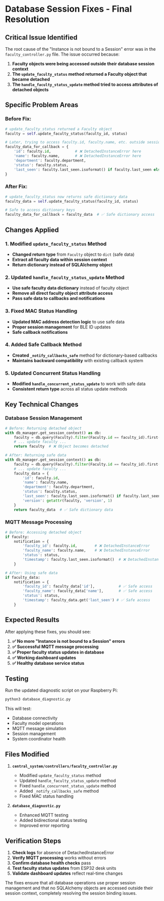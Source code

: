 # Database Session Fixes - Final Resolution

## Critical Issue Identified

The root cause of the "Instance is not bound to a Session" error was in the `faculty_controller.py` file. The issue occurred because:

1. **Faculty objects were being accessed outside their database session context**
2. **The `update_faculty_status` method returned a Faculty object that became detached**
3. **The `handle_faculty_status_update` method tried to access attributes of detached objects**

## Specific Problem Areas

### Before Fix:
```python
# update_faculty_status returned a Faculty object
faculty = self.update_faculty_status(faculty_id, status)

# Later, trying to access faculty.id, faculty.name, etc. outside session
faculty_data_for_callback = {
    'id': faculty.id,           # ❌ DetachedInstanceError here
    'name': faculty.name,       # ❌ DetachedInstanceError here
    'department': faculty.department,
    'status': faculty.status,
    'last_seen': faculty.last_seen.isoformat() if faculty.last_seen else None
}
```

### After Fix:
```python
# update_faculty_status now returns safe dictionary data
faculty_data = self.update_faculty_status(faculty_id, status)

# Safe to access dictionary keys
faculty_data_for_callback = faculty_data  # ✅ Safe dictionary access
```

## Changes Applied

### 1. Modified `update_faculty_status` Method
- **Changed return type** from `Faculty` object to `dict` (safe data)
- **Extract all faculty data within session context**
- **Return dictionary instead of SQLAlchemy object**

### 2. Updated `handle_faculty_status_update` Method
- **Use safe faculty data dictionary** instead of faculty object
- **Remove all direct faculty object attribute access**
- **Pass safe data to callbacks and notifications**

### 3. Fixed MAC Status Handling
- **Updated MAC address detection logic** to use safe data
- **Proper session management** for BLE ID updates
- **Safe callback notifications**

### 4. Added Safe Callback Method
- **Created `_notify_callbacks_safe`** method for dictionary-based callbacks
- **Maintains backward compatibility** with existing callback system

### 5. Updated Concurrent Status Handling
- **Modified `handle_concurrent_status_update`** to work with safe data
- **Consistent return type** across all status update methods

## Key Technical Changes

### Database Session Management
```python
# Before: Returning detached object
with db_manager.get_session_context() as db:
    faculty = db.query(Faculty).filter(Faculty.id == faculty_id).first()
    # ... update faculty ...
    return faculty  # ❌ Object becomes detached

# After: Returning safe data
with db_manager.get_session_context() as db:
    faculty = db.query(Faculty).filter(Faculty.id == faculty_id).first()
    # ... update faculty ...
    faculty_data = {
        'id': faculty.id,
        'name': faculty.name,
        'department': faculty.department,
        'status': faculty.status,
        'last_seen': faculty.last_seen.isoformat() if faculty.last_seen else None,
        'version': getattr(faculty, 'version', 1)
    }
    return faculty_data  # ✅ Safe dictionary data
```

### MQTT Message Processing
```python
# Before: Accessing detached object
if faculty:
    notification = {
        'faculty_id': faculty.id,        # ❌ DetachedInstanceError
        'faculty_name': faculty.name,    # ❌ DetachedInstanceError
        'status': status,
        'timestamp': faculty.last_seen.isoformat()  # ❌ DetachedInstanceError
    }

# After: Using safe data
if faculty_data:
    notification = {
        'faculty_id': faculty_data['id'],           # ✅ Safe access
        'faculty_name': faculty_data['name'],       # ✅ Safe access
        'status': status,
        'timestamp': faculty_data.get('last_seen') # ✅ Safe access
    }
```

## Expected Results

After applying these fixes, you should see:

1. **✅ No more "Instance is not bound to a Session" errors**
2. **✅ Successful MQTT message processing**
3. **✅ Proper faculty status updates in database**
4. **✅ Working dashboard updates**
5. **✅ Healthy database service status**

## Testing

Run the updated diagnostic script on your Raspberry Pi:

```bash
python3 database_diagnostic.py
```

This will test:
- Database connectivity
- Faculty model operations
- MQTT message simulation
- Session management
- System coordinator health

## Files Modified

1. **`central_system/controllers/faculty_controller.py`**
   - Modified `update_faculty_status` method
   - Updated `handle_faculty_status_update` method
   - Fixed `handle_concurrent_status_update` method
   - Added `_notify_callbacks_safe` method
   - Fixed MAC status handling

2. **`database_diagnostic.py`**
   - Enhanced MQTT testing
   - Added bidirectional status testing
   - Improved error reporting

## Verification Steps

1. **Check logs** for absence of DetachedInstanceError
2. **Verify MQTT processing** works without errors
3. **Confirm database health checks** pass
4. **Test faculty status updates** from ESP32 desk units
5. **Validate dashboard updates** reflect real-time changes

The fixes ensure that all database operations use proper session management and that no SQLAlchemy objects are accessed outside their session context, completely resolving the session binding issues.

